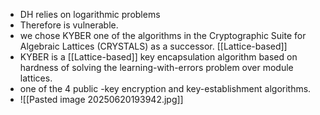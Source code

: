 - DH relies on logarithmic problems
- Therefore is vulnerable.
- we chose KYBER one of the algorithms in the Cryptographic Suite for Algebraic Lattices (CRYSTALS) as a successor. [[Lattice-based]]
- KYBER is a [[Lattice-based]] key encapsulation algorithm based on hardness of solving the learning-with-errors problem over module lattices.
- one of the 4 public -key encryption and key-establishment algorithms.
- ![[Pasted image 20250620193942.jpg]]


